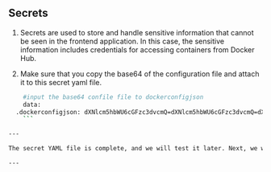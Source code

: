## Secrets

1. Secrets are used to store and handle sensitive information that cannot be seen in the frontend application. In this case, the sensitive information includes credentials for accessing containers from Docker Hub.

2. Make sure that you copy the base64 of the configuration file and attach it to this secret yaml file.

```bash
    #input the base64 confile file to dockerconfigjson
    data:
  .dockerconfigjson: dXNlcm5hbWU6cGFzc3dvcmQ=dXNlcm5hbWU6cGFzc3dvcmQ=dXNlcm5hbWU6cGFzc3dvcmQ=
    ```

---

The secret YAML file is complete, and we will test it later. Next, we will create a deployment YAML file and services to run the application.

---